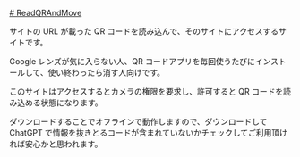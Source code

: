 [# ReadQRAndMove](https://uni928.github.io/ReadQRAndMove/)

サイトの URL が載った QR コードを読み込んで、そのサイトにアクセスするサイトです。

Google レンズが気に入らない人、QR コードアプリを毎回使うたびにインストールして、使い終わったら消す人向けです。

このサイトはアクセスするとカメラの権限を要求し、許可すると QR コードを読み込める状態になります。

ダウンロードすることでオフラインで動作しますので、ダウンロードして ChatGPT で情報を抜きとるコードが含まれていないかチェックしてご利用頂ければ安心かと思われます。
